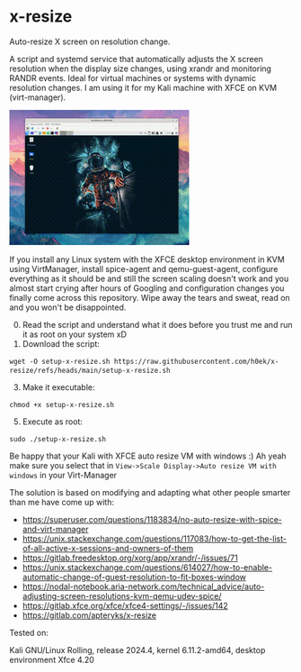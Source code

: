 # x-resize
Auto-resize X screen on resolution change.

A script and systemd service that automatically adjusts the X screen resolution when the display size changes, using xrandr and monitoring RANDR events. Ideal for virtual machines or systems with dynamic resolution changes.
I am using it for my Kali machine with XFCE on KVM (virt-manager).

![Demo GIF](demo.gif)

If you install any Linux system with the XFCE desktop environment in KVM using VirtManager, install spice-agent and qemu-guest-agent, configure everything as it should be and still the screen scaling doesn't work and you almost start crying after hours of Googling and configuration changes you finally come across this repository. Wipe away the tears and sweat, read on and you won't be disappointed.

0. Read the script and understand what it does before you trust me and run it as root on your system xD
1. Download the script:
```
wget -O setup-x-resize.sh https://raw.githubusercontent.com/h0ek/x-resize/refs/heads/main/setup-x-resize.sh
```
3. Make it executable:
```
chmod +x setup-x-resize.sh
```
5. Execute as root:
```
sudo ./setup-x-resize.sh
```

Be happy that your Kali with XFCE auto resize VM with windows :) Ah yeah make sure you select that in `View->Scale Display->Auto resize VM with windows` in your Virt-Manager

The solution is based on modifying and adapting what other people smarter than me have come up with:
- https://superuser.com/questions/1183834/no-auto-resize-with-spice-and-virt-manager
- https://unix.stackexchange.com/questions/117083/how-to-get-the-list-of-all-active-x-sessions-and-owners-of-them
- https://gitlab.freedesktop.org/xorg/app/xrandr/-/issues/71
- https://unix.stackexchange.com/questions/614027/how-to-enable-automatic-change-of-guest-resolution-to-fit-boxes-window
- https://nodal-notebook.aria-network.com/technical_advice/auto-adjusting-screen-resolutions-kvm-qemu-udev-spice/
- https://gitlab.xfce.org/xfce/xfce4-settings/-/issues/142
- https://gitlab.com/apteryks/x-resize

Tested on:

Kali GNU/Linux Rolling, release 2024.4, kernel 6.11.2-amd64, desktop environment Xfce 4.20
